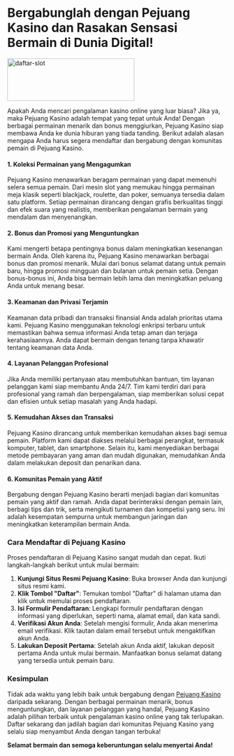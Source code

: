 <h1>Bergabunglah dengan Pejuang Kasino dan Rasakan Sensasi Bermain di Dunia Digital!</h1>
<p><a href="https://s.id/pejuangkasino"><img src="https://i.ibb.co.com/P5bGF6h/daftar-slot.gif" alt="daftar-slot" width="291" height="97" border="0" /></a></p>
<div class="group/conversation-turn relative flex w-full min-w-0 flex-col agent-turn">
<div class="flex-col gap-1 md:gap-3">
<div class="flex flex-grow flex-col max-w-full">
<div class="min-h-[20px] text-message flex flex-col items-start whitespace-pre-wrap break-words [.text-message+&amp;]:mt-5 juice:w-full juice:items-end overflow-x-auto gap-2" dir="auto" data-message-author-role="assistant" data-message-id="e1ae141c-ed8a-4664-94dd-8b6653bb4f30">
<div class="flex w-full flex-col gap-1 juice:empty:hidden juice:first:pt-[3px]">
<div class="markdown prose w-full break-words dark:prose-invert light">
<p>Apakah Anda mencari pengalaman kasino online yang luar biasa? Jika ya, maka Pejuang Kasino adalah tempat yang tepat untuk Anda! Dengan berbagai permainan menarik dan bonus menggiurkan, Pejuang Kasino siap membawa Anda ke dunia hiburan yang tiada tanding. Berikut adalah alasan mengapa Anda harus segera mendaftar dan bergabung dengan komunitas pemain di Pejuang Kasino.</p>
<h4>1. Koleksi Permainan yang Mengagumkan</h4>
<p>Pejuang Kasino menawarkan beragam permainan yang dapat memenuhi selera semua pemain. Dari mesin slot yang memukau hingga permainan meja klasik seperti blackjack, roulette, dan poker, semuanya tersedia dalam satu platform. Setiap permainan dirancang dengan grafis berkualitas tinggi dan efek suara yang realistis, memberikan pengalaman bermain yang mendalam dan menyenangkan.</p>
<h4>2. Bonus dan Promosi yang Menguntungkan</h4>
<p>Kami mengerti betapa pentingnya bonus dalam meningkatkan kesenangan bermain Anda. Oleh karena itu, Pejuang Kasino menawarkan berbagai bonus dan promosi menarik. Mulai dari bonus selamat datang untuk pemain baru, hingga promosi mingguan dan bulanan untuk pemain setia. Dengan bonus-bonus ini, Anda bisa bermain lebih lama dan meningkatkan peluang Anda untuk menang besar.</p>
<h4>3. Keamanan dan Privasi Terjamin</h4>
<p>Keamanan data pribadi dan transaksi finansial Anda adalah prioritas utama kami. Pejuang Kasino menggunakan teknologi enkripsi terbaru untuk memastikan bahwa semua informasi Anda tetap aman dan terjaga kerahasiaannya. Anda dapat bermain dengan tenang tanpa khawatir tentang keamanan data Anda.</p>
<h4>4. Layanan Pelanggan Profesional</h4>
<p>Jika Anda memiliki pertanyaan atau membutuhkan bantuan, tim layanan pelanggan kami siap membantu Anda 24/7. Tim kami terdiri dari para profesional yang ramah dan berpengalaman, siap memberikan solusi cepat dan efisien untuk setiap masalah yang Anda hadapi.</p>
<h4>5. Kemudahan Akses dan Transaksi</h4>
<p>Pejuang Kasino dirancang untuk memberikan kemudahan akses bagi semua pemain. Platform kami dapat diakses melalui berbagai perangkat, termasuk komputer, tablet, dan smartphone. Selain itu, kami menyediakan berbagai metode pembayaran yang aman dan mudah digunakan, memudahkan Anda dalam melakukan deposit dan penarikan dana.</p>
<h4>6. Komunitas Pemain yang Aktif</h4>
<p>Bergabung dengan Pejuang Kasino berarti menjadi bagian dari komunitas pemain yang aktif dan ramah. Anda dapat berinteraksi dengan pemain lain, berbagi tips dan trik, serta mengikuti turnamen dan kompetisi yang seru. Ini adalah kesempatan sempurna untuk membangun jaringan dan meningkatkan keterampilan bermain Anda.</p>
<h3>Cara Mendaftar di Pejuang Kasino</h3>
<p>Proses pendaftaran di Pejuang Kasino sangat mudah dan cepat. Ikuti langkah-langkah berikut untuk mulai bermain:</p>
<ol>
<li><strong>Kunjungi Situs Resmi Pejuang Kasino</strong>: Buka browser Anda dan kunjungi situs resmi kami.</li>
<li><strong>Klik Tombol "Daftar"</strong>: Temukan tombol "Daftar" di halaman utama dan klik untuk memulai proses pendaftaran.</li>
<li><strong>Isi Formulir Pendaftaran</strong>: Lengkapi formulir pendaftaran dengan informasi yang diperlukan, seperti nama, alamat email, dan kata sandi.</li>
<li><strong>Verifikasi Akun Anda</strong>: Setelah mengisi formulir, Anda akan menerima email verifikasi. Klik tautan dalam email tersebut untuk mengaktifkan akun Anda.</li>
<li><strong>Lakukan Deposit Pertama</strong>: Setelah akun Anda aktif, lakukan deposit pertama Anda untuk mulai bermain. Manfaatkan bonus selamat datang yang tersedia untuk pemain baru.</li>
</ol>
<h3>Kesimpulan</h3>
<p>Tidak ada waktu yang lebih baik untuk bergabung dengan <a href="https://github.com/pejuangkasino">Pejuang Kasino</a> daripada sekarang. Dengan berbagai permainan menarik, bonus menguntungkan, dan layanan pelanggan yang handal, Pejuang Kasino adalah pilihan terbaik untuk pengalaman kasino online yang tak terlupakan. Daftar sekarang dan jadilah bagian dari komunitas Pejuang Kasino yang selalu siap menyambut Anda dengan tangan terbuka!</p>
<p><strong>Selamat bermain dan semoga keberuntungan selalu menyertai Anda!</strong></p>
